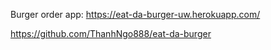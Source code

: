 

Burger order app: https://eat-da-burger-uw.herokuapp.com/

https://github.com/ThanhNgo888/eat-da-burger

